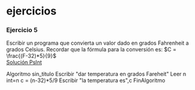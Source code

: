 # ejercicios


### Ejercicio 5
Escribir un programa que convierta un valor dado en grados Fahrenheit a grados Celsius. Recordar que la fórmula para la conversión es: $C = \frac{(F-32)*5}{9}$  
[Solución PsInt](./soluciones/ejercicio5.psc)

Algoritmo sin_titulo
	Escribir "dar temperatura en grados Fareheit" 
	Leer n
	int=n
	c = (n-32)*5/9
	Escribir "la temperatura es",c
FinAlgoritmo

